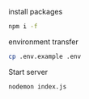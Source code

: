install packages

```bash
npm i -f
```

environment transfer

```bash
cp .env.example .env
```

Start server

```bash
nodemon index.js
```
